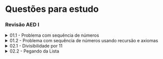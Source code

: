 # Questões para estudo

### Revisão AED I

<details>
  <summary> 01.1 - Problema com sequência de números </summary>

---

Elabore um programa que leia uma sequência de números, e:
- se a quantidade de numeros lidos for uma numero primo calcule e exiba a media dos valores obtidos
- senão, se a quantidade for par, apresente o maior numero lido; ou se for impar, apresenta o menor
- lido


[Resposta](/resolucao/res_01.1.md)

---

</details>


<details>
  <summary> 01.2 - Problema com sequência de números usando recursão e axiomas </summary>

---

Elabore um programa que leia uma sequência de números, e:
- se a quantidade de numeros lidos for uma numero primo calcule e exiba a media dos valores obtidos
- senão, se a quantidade for par, apresente o maior numero lido; ou se for impar, apresenta o menor
- lido
> A resolução será recursiva utilizando os axiomas de divisibilidade ao invés de iterações com cálculos

 
[Resposta](/resolucao/res_01.2.md)

---

</details>


<details>
  <summary> 02.1 - Divisibilidade por 11 </summary>

---

Faça um programa que defina se um número é divisível por 11


[Resposta](/resolucao/res_02.1.md)

---

</details>


<details>
  <summary> 02.2 - Pegando da Lista </summary>

---

Dado uma lista, pegue o maior, o menor e o meio (próximo a metade dos valor maior)


[Resposta](/resolucao/res_02.2.md)

---

</details>